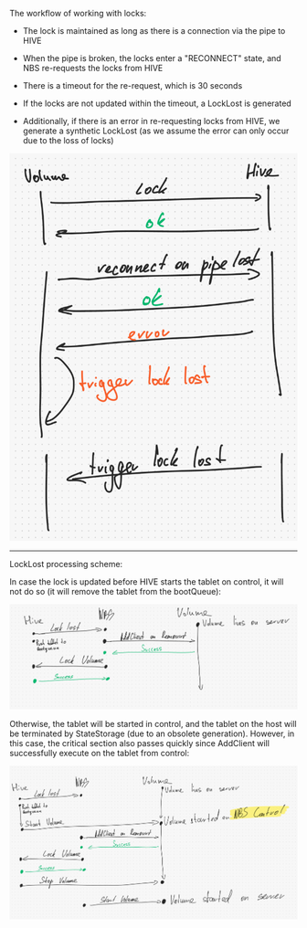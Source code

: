 The workflow of working with locks:

- The lock is maintained as long as there is a connection via the pipe to HIVE

- When the pipe is broken, the locks enter a "RECONNECT" state, and NBS re-requests the locks from HIVE

- There is a timeout for the re-request, which is 30 seconds

- If the locks are not updated within the timeout, a LockLost is generated

- Additionally, if there is an error in re-requesting locks from HIVE, we generate a synthetic LockLost (as we assume the error can only occur due to the loss of locks)

![alt text](image.png)

___

LockLost processing scheme:

In case the lock is updated before HIVE starts the tablet on control, it will not do so (it will remove the tablet from the bootQueue):

![alt text](image-1.png)

Otherwise, the tablet will be started in control, and the tablet on the host will be terminated by StateStorage (due to an obsolete generation). However, in this case, the critical section also passes quickly since AddClient will successfully execute on the tablet from control:

![alt text](image-2.png)
